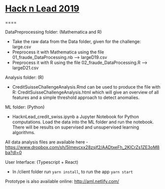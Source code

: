# [Hack n Lead 2019](https://womenplusplus.ch/hacknlead)

====

DataPreprocessing folder: (Mathematica and R)
- Take the raw data from the Data folder, given for the challenge: large.csv
- Preprocess it with Mathematica using the file 01_fraude_DataProcessing.nb  --> largeD19.csv
- Preprocess it with R using the file 02_fraude_DataProcessing.R --> largeD21.csv


Analysis folder: (R)
- CreditSuisseChallengeAnalysis.Rmd can be used to produce the file with R: CreditSuisseChallengeAnalysis.html which will give an overview of all features and a simple threshold approach to detect anomalies.

ML folder: (Python)
- HacknLead_credit_swiss.ipynb a Jupyter Notebook for Python computations. Load the data into the ML folder and run the notebook. There will be results on supervised and unsupervised learning algorithms.

All data analysis files are available here - https://www.dropbox.com/sh/5lmevcxx28zsjf2/AADtxeFh_2KlCrZs1ZE3oM8ba?dl=0

User Interface: (Typescript + React)
- In /client folder run `yarn install`, to run the app `yarn start`

Prototype is also available online: http://aml.netlify.com/


